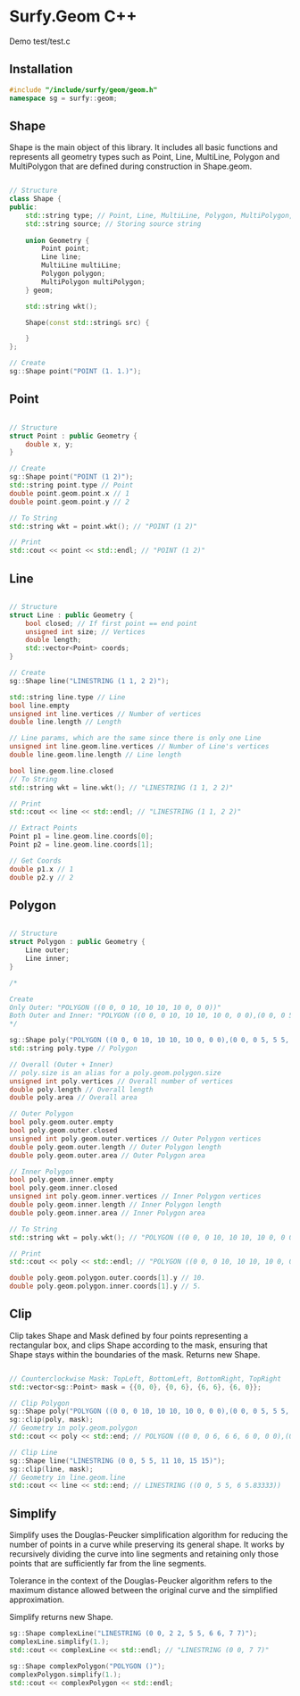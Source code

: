 # Surfy.Geom C++
Demo test/test.c

## Installation

```cpp
#include "/include/surfy/geom/geom.h"
namespace sg = surfy::geom;
```

## Shape
Shape is the main object of this library. It includes all basic functions and represents all geometry types such as Point, Line, MultiLine, Polygon and MultiPolygon that are defined during construction in Shape.geom.

```cpp

// Structure
class Shape {
public:
	std::string type; // Point, Line, MultiLine, Polygon, MultiPolygon, Dummy
	std::string source; // Storing source string
	
	union Geometry {
		Point point;
		Line line;
		MultiLine multiLine;
		Polygon polygon;
		MultiPolygon multiPolygon;
	} geom;

	std::string wkt();

	Shape(const std::string& src) {

	}
};

// Create
sg::Shape point("POINT (1. 1.)");

```

## Point
```cpp

// Structure
struct Point : public Geometry {
	double x, y;
}

// Create
sg::Shape point("POINT (1 2)");
std::string point.type // Point
double point.geom.point.x // 1
double point.geom.point.y // 2

// To String
std::string wkt = point.wkt(); // "POINT (1 2)"

// Print
std::cout << point << std::endl; // "POINT (1 2)"

```

## Line
```cpp

// Structure
struct Line : public Geometry {
	bool closed; // If first point == end point
	unsigned int size; // Vertices
	double length;
	std::vector<Point> coords;
}

// Create
sg::Shape line("LINESTRING (1 1, 2 2)");

std::string line.type // Line
bool line.empty
unsigned int line.vertices // Number of vertices
double line.length // Length

// Line params, which are the same since there is only one Line
unsigned int line.geom.line.vertices // Number of Line's vertices
double line.geom.line.length // Line length

bool line.geom.line.closed
// To String
std::string wkt = line.wkt(); // "LINESTRING (1 1, 2 2)"

// Print
std::cout << line << std::endl; // "LINESTRING (1 1, 2 2)"

// Extract Points
Point p1 = line.geom.line.coords[0];
Point p2 = line.geom.line.coords[1];

// Get Coords
double p1.x // 1
double p2.y // 2

```

## Polygon
```cpp

// Structure
struct Polygon : public Geometry {
	Line outer;
	Line inner;
}

/*

Create
Only Outer: "POLYGON ((0 0, 0 10, 10 10, 10 0, 0 0))"
Both Outer and Inner: "POLYGON ((0 0, 0 10, 10 10, 10 0, 0 0),(0 0, 0 5, 5 5, 5 0, 0 0))"
*/

sg::Shape poly("POLYGON ((0 0, 0 10, 10 10, 10 0, 0 0),(0 0, 0 5, 5 5, 5 0, 0 0))");
std::string poly.type // Polygon

// Overall (Outer + Inner)
// poly.size is an alias for a poly.geom.polygon.size
unsigned int poly.vertices // Overall number of vertices
double poly.length // Overall length
double poly.area // Overall area

// Outer Polygon
bool poly.geom.outer.empty
bool poly.geom.outer.closed
unsigned int poly.geom.outer.vertices // Outer Polygon vertices
double poly.geom.outer.length // Outer Polygon length
double poly.geom.outer.area // Outer Polygon area

// Inner Polygon
bool poly.geom.inner.empty
bool poly.geom.inner.closed
unsigned int poly.geom.inner.vertices // Inner Polygon vertices
double poly.geom.inner.length // Inner Polygon length
double poly.geom.inner.area // Inner Polygon area

// To String
std::string wkt = poly.wkt(); // "POLYGON ((0 0, 0 10, 10 10, 10 0, 0 0),(0 0, 0 5, 5 5, 5 0, 0 0))"

// Print
std::cout << poly << std::endl; // "POLYGON ((0 0, 0 10, 10 10, 10 0, 0 0),(0 0, 0 5, 5 5, 5 0, 0 0))"

double poly.geom.polygon.outer.coords[1].y // 10.
double poly.geom.polygon.inner.coords[1].y // 5.

```

## Clip
Clip takes Shape and Mask defined by four points representing a rectangular box, and clips Shape according to the mask, ensuring that Shape stays within the boundaries of the mask. Returns new Shape.

```cpp

// Counterclockwise Mask: TopLeft, BottomLeft, BottomRight, TopRight
std::vector<sg::Point> mask = {{0, 0}, {0, 6}, {6, 6}, {6, 0}};

// Clip Polygon
sg::Shape poly("POLYGON ((0 0, 0 10, 10 10, 10 0, 0 0),(0 0, 0 5, 5 5, 5 0, 0 0))");
sg::clip(poly, mask);
// Geometry in poly.geom.polygon
std::cout << poly << std::end; // POLYGON ((0 0, 0 6, 6 6, 6 0, 0 0),(0 0, 0 5, 5 5, 5 0, 0 0))

// Clip Line
sg::Shape line("LINESTRING (0 0, 5 5, 11 10, 15 15)");
sg::clip(line, mask);
// Geometry in line.geom.line
std::cout << line << std::end; // LINESTRING ((0 0, 5 5, 6 5.83333))

```

## Simplify
Simplify uses the Douglas-Peucker simplification algorithm for reducing the number of points in a curve while preserving its general shape. It works by recursively dividing the curve into line segments and retaining only those points that are sufficiently far from the line segments.

Tolerance in the context of the Douglas-Peucker algorithm refers to the maximum distance allowed between the original curve and the simplified approximation.

Simplify returns new Shape.

```cpp
sg::Shape complexLine("LINESTRING (0 0, 2 2, 5 5, 6 6, 7 7)");
complexLine.simplify(1.);
std::cout << complexLine << std::endl; // "LINESTRING (0 0, 7 7)"

sg::Shape complexPolygon("POLYGON ()");
complexPolygon.simplify(1.);
std::cout << complexPolygon << std::endl;

```
